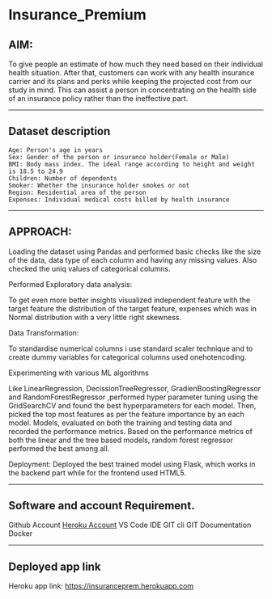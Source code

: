 # Insurance_Premium
AIM: 
------------------
To give people an estimate of how much they need based on their individual health situation. After that, customers can work with any health insurance carrier and its plans and perks while keeping the projected cost from our study in mind. This can assist a person in concentrating on the health side of an insurance policy rather than the ineffective part.

------------------

Dataset description
------------------

    Age: Person's age in years
    Sex: Gender of the person or insurance holder(Female or Male)
    BMI: Body mass index. The ideal range according to height and weight is 18.5 to 24.9
    Children: Number of dependents
    Smoker: Whether the insurance holder smokes or not
    Region: Residential area of the person
    Expenses: Individual medical costs billed by health insurance
 ------------------

APPROACH:
------------------
Loading the dataset using Pandas and performed basic checks like the size of the data, data type of each column and having any missing values. Also checked the uniq values of categorical columns.

Performed Exploratory data analysis:

To get even more better insights visualized independent feature with the target feature
    the distribution of the target feature, expenses which was in Normal distribution with a very little right skewness.

Data Transformation:

To standardise numerical columns i use standard scaler technique and to create dummy variables for categorical columns used onehotencoding.

Experimenting with various ML algorithms

Like LinearRegression, DecissionTreeRegressor, GradienBoostingRegressor and RandomForestRegressor ,performed hyper parameter tuning using the GridSearchCV and found the best hyperparameters for each model. Then, picked the top most features as per the feature importance by an each model. Models, evaluated on both the training and testing data and recorded the performance metrics. Based on the performance metrics of both the linear and the tree based models, random forest regressor performed the best among all.

Deployment: Deployed the best trained model using Flask, which works in the backend part while for the frontend used HTML5.

------------------

Software and account Requirement.
------------------

Github Account
[Heroku Account](https://dashboard.heroku.com/login)
VS Code IDE
GIT cli
GIT Documentation
Docker

------------------

Deployed app link
------------------
Heroku app link:  https://insuranceprem.herokuapp.com
